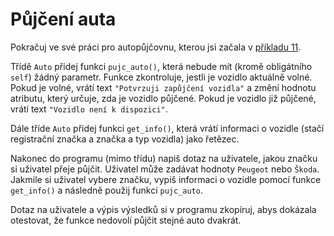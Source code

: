 # Půjčení auta

Pokračuj ve své práci pro autopůjčovnu, kterou jsi začala v [příkladu 11](priklad11.md).

Třídě `Auto` přidej funkci `pujc_auto()`, která nebude mít (kromě obligátního `self`) žádný parametr. Funkce zkontroluje, jestli je vozidlo aktuálně volné. Pokud je volné, vrátí text `"Potvrzuji zapůjčení vozidla"` a změní hodnotu atributu, který určuje, zda je vozidlo půjčené. Pokud je vozidlo již půjčené, vrátí text `"Vozidlo není k dispozici"`.

Dále tříde `Auto` přidej funkci `get_info()`, která vrátí informaci o vozidle (stačí registrační značka a značka a typ vozidla) jako řetězec.

Nakonec do programu (mimo třídu) napiš dotaz na uživatele, jakou značku si uživatel přeje půjčit. Uživatel může zadávat hodnoty `Peugeot` nebo `Škoda`. Jakmile si uživatel vybere značku, vypiš informaci o vozidle pomocí funkce `get_info()` a následně použij funkci `pujc_auto`.

Dotaz na uživatele a výpis výsledků si v programu zkopíruj, abys dokázala otestovat, že funkce nedovolí půjčit stejné auto dvakrát.

